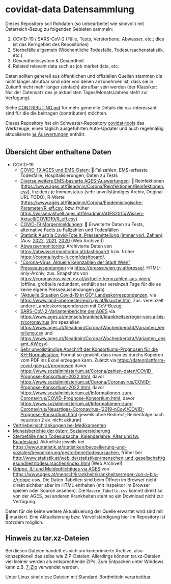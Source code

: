 # covidat-data Datensammlung

Dieses Repository soll Rohdaten (so unbearbeitet wie sinnvoll) mit
Österreich-Bezug zu folgenden Gebieten sammeln:

1. COVID-19 / SARS-CoV-2 (Fälle, Tests, Verstorbene, Abwasser, etc.; dies ist
   das Kerngebiet des Repositories)
2. Sterbefälle allgemein (Wöchentliche Todesfälle, Todesursachenstatistik, etc.)
3. Gesundheitssystem & Gesundheit
4. Related relevant data such as job market data, etc.

Daten sollten generell aus öffentlichen und offiziellen Quellen stammen die
nicht länger abrufbar sind oder von denen anzunehmen ist, dass sie in Zukunft
nicht mehr länger (einfach) abrufbar sein werden (der Klassiker: Nur der
Datensatz des je aktuellsten Tages/Monats/Jahres steht zur Verfügung).

Siehe [CONTRIBUTING.md](./CONTRIBUTING.md) für mehr generelle Details die v.a.
interessant sind für die die beitragen (contributen) möchten.

Dieses Repository hat ein Schwester-Repository
[covidat-tools](https://github.com/zeitferne/covidat-tools)
das Werkzeuge, einen täglich ausgeführten Auto-Updater und
auch regelmäßig aktualisierte
[📊 Auswertungen](https://zeitferne.github.io/covidat-tools/export/monitoring.html)
enthält.

## Übersicht über enthaltene Daten

* COVID-19
  * [COVID-19 AGES und EMS-Daten](docs/covid/ages-und-ems.md): 📕 Fallzahlen, EMS-erfasste Todesfälle, Hospitalisierungen, Daten zu Tests
  * [Diverse weitere EMS-basierte AGES-Auswertungen](data/covid/ages-ems-extra/): 📕
    Reinfektionen (<https://www.ages.at/fileadmin/Corona/Reinfektionen/Reinfektionen.csv>),
    Inzidenz je Immunstatus (sehr unvollständiges Archiv, Original-URL TODO),
    R-Werte (<https://www.ages.at/fileadmin/Corona/Epidemiologische-Parameter/R_eff.csv>,
    bzw. früher <https://wissenaktuell.ages.at/fileadmin/AGES2015/Wissen-Aktuell/COVID19/R_eff.csv>).
  * [COVID-19 Morgenmeldungen](docs/covid/morgenmeldung.md): 📕 Erweiterte Daten zu Tests, alternative Facts zu Fallzahlen und Todesfällen
  * [Statistik Austria Covid-Tote lt. Pressemitteilung (immer vorl. Zahlen)](data/covid/statat_yearly_covid_deaths_pr.csv) (Aus:
    [2022](https://www.statistik.at/fileadmin/announcement/2023/03/20230315Todesursachen2022vorl.pdf),
    [2021](https://www.statistik.at/fileadmin/announcement/2022/05/20220303Todesursachen2021.pdf),
    [2020](https://www.statistik.at/web_de/presse/125475.html) (Web Archive!))
  * [Abwassermonitoring](data/covid/abwassermonitoring/): Archivierte Daten von
    <https://abwassermonitoring.at/dashboard/> bzw. früher <https://corona.hydro-it.com/dashboard/>.
  * ["Corona-Virus: Aktuelle Kennzahlen der Stadt Wien" Presseaussendungen](data/covid/wien-kennzahlen.tar.xz)
    via <https://presse.wien.gv.at/presse/>.
    HTML-only-Archiv, zus. Snapshots von <https://coronavirus.wien.gv.at/aktuelle-kennzahlen-aus-wien/>
    (offline, großteils redundant, enthält aber vereinzelt Tage für die es keine eigene Presseaussendungen gab)
  * ["Aktuelle Situation Covid-19 in OÖ" Landeskorrespondenzen](data/covid/ooe-landeskorrespondenz-cov-situation.tar.xz),
    via <https://www.land-oberoesterreich.gv.at/lksuche.htm>, zus. vereinzelt andere Landeskorrespondenzen mit CoV-Bezug.
  * [SARS-CoV-2-Variantenberichte der AGES](data/covid/ages-varianten/) via <https://www.ages.at/mensch/krankheit/krankheitserreger-von-a-bis-z/coronavirus>
    (im speziellen <https://www.ages.at/fileadmin/Corona/Wochenbericht/Varianten_Verteilung.csv> und <https://www.ages.at/fileadmin/Corona/Wochenbericht/Varianten_gesamt_KW.csv>)
  * [Sehr unvollständige Abschrift der Konsortiums-Prognosen für die KH-Normalstation](data/covid/cov-prognose-nst.csv);
    Format so gewählt dass man es durchs Kopieren vom PDF ins Excel erzeugen kann.
    Zuletzt via <https://datenplattform-covid.goeg.at/prognosen> davor <https://www.sozialministerium.at/Corona/zahlen-daten/COVID-Prognose-Konsortium-2022.html>,
    davor <https://www.sozialministerium.at/Corona/Coronavirus/COVID-Prognose-Konsortium-2022.html>, davor <https://www.sozialministerium.at/Informationen-zum-Coronavirus/COVID-Prognose-Konsortium.html>, davor <https://www.sozialministerium.at/Informationen-zum-Coronavirus/Neuartiges-Coronavirus-(2019-nCov)/COVID-Prognose-Konsortium.html> (jeweils ohne Redirect; Reihenfolge nach neuesten 2 ev. nicht akkurat)
* [Vertriebeinschränkungen bei Medikamenten](docs/basg-medicineshortage.md)
* [Monatsberichte der österr. Sozialversicherung](docs/sozialversicherung-monatsberichte.md)
* [Sterbefälle nach Todesursache, Kalenderjahre, Alter und tw. Bundesland](data/statat-todesursachen/).
  Aktuellste jeweils bei <https://www.statistik.at/statistiken/bevoelkerung-und-soziales/bevoelkerung/gestorbene/todesursachen>,
  früher bei <http://www.statistik.at/web_de/statistiken/menschen_und_gesellschaft/gesundheit/todesursachen/index.html> (Web Archive!)
* [Grippe, ILI und Meldepflichtiges via AGES](data/ages-epi-misc/) von <https://www.ages.at/mensch/krankheit/krankheitserreger-von-a-bis-z/grippe> usw.
  Die Daten-Tabellen sind beim Öffnen im Browser nicht direkt sichtbar aber im HTML enthalten
  (mit Inspektor im Browser spielen oder Source ansehen).
  Die `Masern_Tabelle.csv` kommt direkt so von der AGES, bei anderen Krankheiten
  steht so ein Download nicht zur Verfügung.

Daten für die keine weitere Aktualisierung der Quelle erwartet wird sind mit 📕
markiert. Eine Aktualisierung bzw. Vervollständigung hier im Repository ist
trotzdem möglich.

## Hinweis zu tar.xz-Dateien

Bei diesen Dateien handelt es sich um komprimierte Archive, also konzeptionell
das selbe wie ZIP-Dateien. Allerdings können tar.xz-Dateien viel kleiner werden
als entsprechende ZIPs. Zum Entpacken unter Windows kann z.B.
[7-Zip](https://www.7-zip.org/download.html) verwendet werden.

Unter Linux sind diese Dateien mit Standard-Bordmitteln verarbeitbar.
